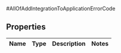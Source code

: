 #AllOfAddIntegrationToApplicationErrorCode

## Properties
Name | Type | Description | Notes
------------ | ------------- | ------------- | -------------


